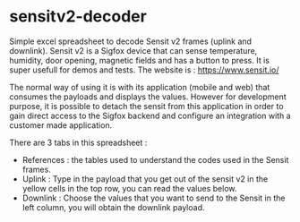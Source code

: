 # sensitv2-decoder
Simple excel spreadsheet to decode Sensit v2 frames (uplink and downlink). 
Sensit v2 is a Sigfox device that can sense temperature, humidity, door opening, magnetic fields and has a button to press. It is super usefull for demos and tests. 
The website is : https://www.sensit.io/ 

The normal way of using it is with its application (mobile and web) that consumes the payloads and displays the values. However for development purpose, it is possible to detach the sensit from this application in order to gain direct access to the Sigfox backend and configure an integration with a customer made application. 

There are 3 tabs in this spreadsheet : 
* References : the tables used to understand the codes used in the Sensit frames. 
* Uplink : Type in the payload that you get out of the sensit v2 in the yellow cells in the top row, you can read the values below. 
* Downlink : Choose the values that you want to send to the Sensit in the left column, you will obtain the downlink payload. 

